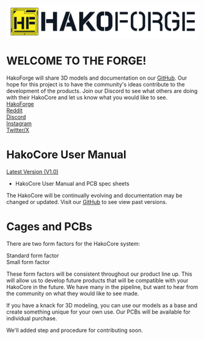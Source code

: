 ![alt text](https://raw.githubusercontent.com/HakoForge/HakoCore/refs/heads/main/HFLogoText.png)
# WELCOME TO THE FORGE!
HakoForge will share 3D models and documentation on our [GitHub](https://github.com/HakoForge/HakoCore). Our hope for this project is to have the community's ideas contribute to the development of the products. Join our Discord to see what others are doing with their HakoCore and let us know what you would like to see.<br/>
[HakoForge](https://hakoforge.com/)<br/>
[Reddit](https://www.reddit.com/r/hakoforge/)<br/>
[Discord](https://discord.com/invite/3kjpbmckgm)<br/>
[Instagram](https://www.instagram.com/hakoforge/)<br/>
[Twitter/X](https://x.com/HakoForge)<br/>
# HakoCore User Manual
[Latest Version (V1.0)](https://raw.githubusercontent.com/HakoForge/HakoCore/refs/heads/main/HakoCore%20User%20Manual%20V1.0.pdf)
  - HakoCore User Manual and PCB spec sheets
  
The HakoCore will be continually evolving and documentation may be changed or updated. Visit our [GitHub](https://github.com/HakoForge/HakoCore) to see view past versions.

# Cages and PCBs
There are two form factors for the HakoCore system:<br/>

Standard form factor<br/>
Small form factor<br/>

These form factors will be consistent throughout our product line up. This will allow us to develop future products that will be compatible with your HakoCore in the future. We have many in the pipeline, but want to hear from the community on what they would like to see made. 

If you have a knack for 3D modeling, you can use our models as a base and create something unique for your own use. Our PCBs will be available for individual purchase.

We'll added step and procedure for contributing soon. 